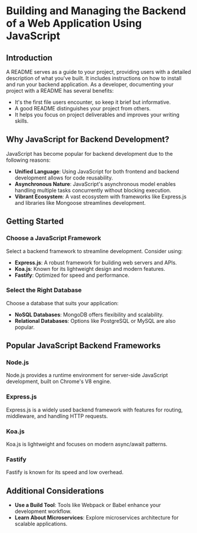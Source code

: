 # Building and Managing the Backend of a Web Application Using JavaScript

## Introduction

A README serves as a guide to your project, providing users with a detailed description of what you've built. It includes instructions on how to install and run your backend application. As a developer, documenting your project with a README has several benefits:

- It's the first file users encounter, so keep it brief but informative.
- A good README distinguishes your project from others.
- It helps you focus on project deliverables and improves your writing skills.

## Why JavaScript for Backend Development?

JavaScript has become popular for backend development due to the following reasons:

- **Unified Language**: Using JavaScript for both frontend and backend development allows for code reusability.
- **Asynchronous Nature**: JavaScript's asynchronous model enables handling multiple tasks concurrently without blocking execution.
- **Vibrant Ecosystem**: A vast ecosystem with frameworks like Express.js and libraries like Mongoose streamlines development.

## Getting Started

### Choose a JavaScript Framework

Select a backend framework to streamline development. Consider using:

- **Express.js**: A robust framework for building web servers and APIs.
- **Koa.js**: Known for its lightweight design and modern features.
- **Fastify**: Optimized for speed and performance.

### Select the Right Database

Choose a database that suits your application:

- **NoSQL Databases**: MongoDB offers flexibility and scalability.
- **Relational Databases**: Options like PostgreSQL or MySQL are also popular.

## Popular JavaScript Backend Frameworks

### Node.js

Node.js provides a runtime environment for server-side JavaScript development, built on Chrome's V8 engine.

### Express.js

Express.js is a widely used backend framework with features for routing, middleware, and handling HTTP requests.

### Koa.js

Koa.js is lightweight and focuses on modern async/await patterns.

### Fastify

Fastify is known for its speed and low overhead.

## Additional Considerations

- **Use a Build Tool**: Tools like Webpack or Babel enhance your development workflow.
- **Learn About Microservices**: Explore microservices architecture for scalable applications.
